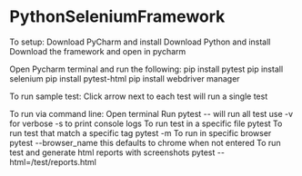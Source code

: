 # PythonSeleniumFramework
To setup:
  Download PyCharm and install
  Download Python and install
  Download the framework and open in pycharm
  
  Open Pycharm terminal and run the following:
    pip install pytest
    pip install selenium
    pip install pytest-html
    pip install webdriver manager
    
  To run sample test:
    Click arrow next to each test will run a single test
    
  To run via command line:
    Open terminal
    Run pytest -- will run all test use -v for verbose -s to print console logs
  To run test in a specific file 
    pytest <filename>
  To run test that match a specific tag
    pytest -m <tag>
  To run in specific browser
    pytest --browser_name <browser in all lowercase> this defaults to chrome when not entered
  To run test and generate html reports with screenshots 
    pytest --html=<filepath to framework root>/test/reports.html
  
